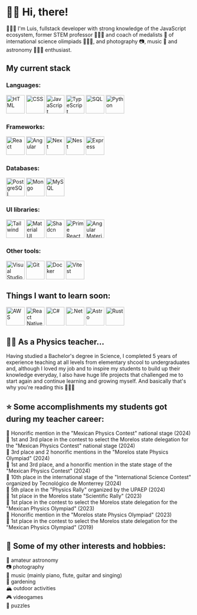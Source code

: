 # 👋🏻 Hi, there!

👩🏻‍💻 I'm Luis, fullstack developer with strong knowledge of the JavaScript ecosystem, former STEM professor 👩🏻‍🏫 and coach of medalists 🏅 of international science olimpiads 👩🏻‍🔬, and photography 📷, music 🎹 and astronomy 👩🏻‍🚀 enthusiast.

## My current stack

### Languages:

<img src="https://cdn.jsdelivr.net/gh/devicons/devicon@latest/icons/html5/html5-original.svg"
  width="50rem"
  title= "HTML">
<img src="https://cdn.jsdelivr.net/gh/devicons/devicon@latest/icons/css3/css3-original.svg"
  width="50rem"
  title= "CSS">
<img src="https://cdn.jsdelivr.net/gh/devicons/devicon@latest/icons/javascript/javascript-original.svg"
  width="50rem"
  title= "JavaScript">
<img src="https://cdn.jsdelivr.net/gh/devicons/devicon@latest/icons/typescript/typescript-original.svg"
  width="50rem"
  title= "TypeScript">
<img src="https://cdn.jsdelivr.net/gh/devicons/devicon@latest/icons/azuresqldatabase/azuresqldatabase-original.svg"
  width="50rem"
  title= "SQL"/>
<img src="https://cdn.jsdelivr.net/gh/devicons/devicon@latest/icons/python/python-original.svg"
  width="50rem"
  title= "Python">

### Frameworks:

<img src="https://cdn.jsdelivr.net/gh/devicons/devicon@latest/icons/react/react-original.svg"
  width="50rem"
  title= "React">
<img src="https://cdn.jsdelivr.net/gh/devicons/devicon@latest/icons/angular/angular-original.svg"
  width="50rem"
  title="Angular" />
<img src="https://cdn.jsdelivr.net/gh/devicons/devicon@latest/icons/nextjs/nextjs-original.svg"
  width="50rem"
  title= "Next">
<img src="https://cdn.jsdelivr.net/gh/devicons/devicon@latest/icons/nestjs/nestjs-original.svg"
  width="50rem"
  title= "Nest">
<img src="https://cdn.jsdelivr.net/gh/devicons/devicon@latest/icons/express/express-original.svg"
  width="50rem"
  title= "Express">

### Databases:

<img src="https://cdn.jsdelivr.net/gh/devicons/devicon@latest/icons/postgresql/postgresql-original.svg"
  width="50rem"
  title= "PostgreSQL">
<img src="https://cdn.jsdelivr.net/gh/devicons/devicon@latest/icons/mongodb/mongodb-original.svg"
  width="50rem"
  title= "Mongo">
<img src="https://cdn.jsdelivr.net/gh/devicons/devicon@latest/icons/mysql/mysql-original.svg" 
    width="50rem"
  title= "MySQL">

### UI libraries:

<img src="https://cdn.jsdelivr.net/gh/devicons/devicon@latest/icons/tailwindcss/tailwindcss-original.svg"
  width="50rem"
  title= "Tailwind">
<img src="https://cdn.jsdelivr.net/gh/devicons/devicon@latest/icons/materialui/materialui-original.svg"
  width="50rem"
  title= "Material UI">
<img src="https://bestofjs.org/logos/shadcnui.svg"
  width="50rem"
  title= "Shadcn">
<img src="https://cdn.worldvectorlogo.com/logos/primereact-1.svg"
  width="50rem"
  title= "Prime React">
<img src="https://cdn.jsdelivr.net/gh/devicons/devicon@latest/icons/angularmaterial/angularmaterial-original.svg"
  width="50rem"
  title= "Angular Material"/>

### Other tools:

<img src="https://cdn.jsdelivr.net/gh/devicons/devicon@latest/icons/vscode/vscode-original.svg"
  width="50rem"
  title= "Visual Studio Code">
<img src="https://cdn.jsdelivr.net/gh/devicons/devicon@latest/icons/git/git-original.svg"
  width="50rem"
  title= "Git">
<img src="https://cdn.jsdelivr.net/gh/devicons/devicon@latest/icons/docker/docker-original.svg"
  width="50rem"
  title= "Docker">
<img src="https://cdn.jsdelivr.net/gh/devicons/devicon@latest/icons/vitest/vitest-original.svg"
  width="50rem"
  title= "Vitest">

## Things I want to learn soon:

<img src="https://cdn.jsdelivr.net/gh/devicons/devicon@latest/icons/amazonwebservices/amazonwebservices-original-wordmark.svg" 
  width="50rem"
  title= "AWS">
<img src="https://reactnative.dev/img/header_logo.svg"
  width="50rem"
  title= "React Native">
<img src="https://cdn.jsdelivr.net/gh/devicons/devicon@latest/icons/csharp/csharp-original.svg"
  width="50rem"
  title= "C#">
<img src="https://cdn.jsdelivr.net/gh/devicons/devicon@latest/icons/dot-net/dot-net-original.svg"
  width="50rem"
  title= ".Net">
<img src="https://cdn.jsdelivr.net/gh/devicons/devicon@latest/icons/astro/astro-original.svg"
  width="50rem"
  title= "Astro">
<img src="https://cdn.jsdelivr.net/gh/devicons/devicon@latest/icons/rust/rust-original.svg"
  width="50rem"
  title= "Rust">

## 👩‍🏫 As a Physics teacher...

Having studied a Bachelor's degree in Science, I completed 5 years of experience teaching at all levels from elementary shcool to undergraduates and, although I loved my job and to inspire my students to build up their knowledge everyday, I also have huge life projects that challenged me to start again and continue learning and growing myself. And basically that's why you're reading this 🙂💁‍♀️

## ⭐ Some accomplishments my students got during my teacher career:

🏅 Honorific mention in the "Mexican Physics Contest" national stage (2024)<br>
🥇 1st and 3rd place in the contest to select the Morelos state delegation for the "Mexican Physics Contest" national stage (2024)<br>
🥉 3rd place and 2 honorific mentions in the "Morelos state Physics Olympiad" (2024)<br>
🥇 1st and 3rd place, and a honorific mention in the state stage of the "Mexican Physics Contest" (2024)<br>
🏅 10th place in the international stage of the "International Science Contest" organized by Tecnológico de Monterrey (2024)<br>
🏅 5th place in the "Physics Rally" organized by the UPAEP (2024)<br>
🥇 1st place in the Morelos state "Scientific Rally" (2023)<br>
🥇 1st place in the contest to select the Morelos state delegation for the "Mexican Physics Olympiad" (2023)<br>
🏅 Honorific mention in the "Morelos state Physics Olympiad" (2023)<br>
🥇 1st place in the contest to select the Morelos state delegation for the "Mexican Physics Olympiad" (2019)<br>

## 👀 Some of my other interests and hobbies:

🔭 amateur astronomy<br>
📷 photography<br>
🎵 music (mainly piano, flute, guitar and singing)<br>
🌱 gardening<br>
🏔️ outdoor activities<br>
🎮 videogames<br>
🧩 puzzles<br>
